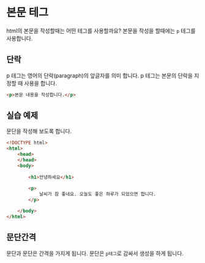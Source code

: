 # 본문 테그
html의 본문을 작성할때는 어떤 테그를 사용할까요? 본문을 작성을 할때에는 `p` 테그를 사용합니다.


## 단락
p 테그는 영어의 단락(paragraph)의 앞글자를 의미 합니다. p 테그는 본문의 단락을 지정할 때 사용을 합니다.

```html
<p>본문 내용을 작성합니다.</p>
```

## 실습 예제
문단을 작성해 보도록 합니다.

```html
<!DOCTYPE html>
<html>
    <head> 
    </head>
    <body>
        
        <h1>안녕하세요</h1>
        
        <p>
            날씨가 참 좋네요. 오늘도 좋은 하루가 되었으면 합니다.
        </p>

    </body>
</html>
```

## 문단간격
문단과 문단은 간격을 가지게 됩니다. 문단은 `p테그`로 감싸서 생성을 하게 됩니다.


